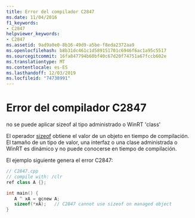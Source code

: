 ```yaml
---
title: Error del compilador C2847
ms.date: 11/04/2016
f1_keywords:
- C2847
helpviewer_keywords:
- C2847
ms.assetid: 9ad9a0e0-8b16-49d9-a5be-f8eda2372aa9
ms.openlocfilehash: b8b31dc461c1d589151701c6946f6ac1a95c5517
ms.sourcegitcommit: 16fa847794b60bf40c67d20f74751a67fccb602e
ms.translationtype: MT
ms.contentlocale: es-ES
ms.lasthandoff: 12/03/2019
ms.locfileid: "74738991"
---
```

# <a name="compiler-error-c2847"></a>Error del compilador C2847

no se puede aplicar sizeof al tipo administrado o WinRT 'class'

El operador [sizeof](../../cpp/sizeof-operator.md) obtiene el valor de un objeto en tiempo de compilación. El tamaño de un tipo de valor, una interfaz o una clase administrada o WinRT es dinámico y no puede conocerse en tiempo de compilación.

El ejemplo siguiente genera el error C2847:

```cpp
// C2847.cpp
// compile with: /clr
ref class A {};

int main() {
   A ^ xA = gcnew A;
   sizeof(*xA);   // C2847 cannot use sizeof on managed object
}
```
